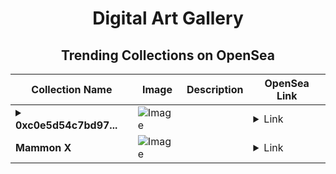 <div align="center">

# Digital Art Gallery

## Trending Collections on OpenSea

| Collection Name                       | Image                                                                                     | Description                       | OpenSea Link                                                                                          |
|---------------------------------------|-------------------------------------------------------------------------------------------|-----------------------------------|--------------------------------------------------------------------------------------------------------|
| **<details><summary>0xc0e5d54c7bd97...</summary>0xc0e5d54c7bd9773748831e8b9162378e0be13954</details>** | ![Image](https://i.seadn.io/s/raw/files/4d20b56ac5f424b395b514ca44953ebd.gif?w=500&auto=format?w=200&auto=format) |  | <details><summary>Link</summary>[0xc0e5d54c7bd9773748831e8b9162378e0be13954](https://opensea.io/collection/0xc0e5d54c7bd9773748831e8b9162378e0be13954)</details> |
| **Mammon X** | ![Image](https://i.seadn.io/s/raw/files/ec961bbcc28cee9e74fd962abf1ac8f6.png?w=500&auto=format?w=200&auto=format) |  | <details><summary>Link</summary>[Mammon X](https://opensea.io/collection/mammon-x)</details> |

</div>